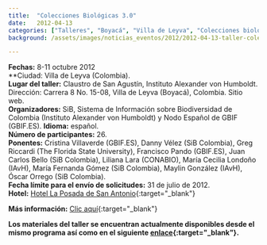```yaml
---
title:  "Colecciones Biológicas 3.0"
date:   2012-04-13
categories: ["Talleres", "Boyacá", "Villa de Leyva", "Colecciones biológicas", "2012"]
background: /assets/images/noticias_eventos/2012/2012-04-13-taller-colecciones-3punto0-750x390.jpg

---
```

**Fechas:** 8-11 octubre 2012  
**Ciudad: Villa de Leyva (Colombia).  
**Lugar del taller:** Claustro de San Agustín, Instituto Alexander von Humboldt. Dirección: Carrera 8 No. 15-08, Villa de Leyva (Boyacá), Colombia. Sitio web.  
**Organizadores:** SiB, Sistema de Información sobre Biodiversidad de Colombia (Instituto Alexander von Humboldt) y Nodo Español de GBIF (GBIF.ES).
**Idioma:** español.  
**Número de participantes:** 26.  
**Ponentes:** Cristina Villaverde (GBIF.ES), Danny Vélez (SiB Colombia), Greg Riccardi (The Florida State University), Francisco Pando (GBIF.ES), Juan Carlos Bello (SiB Colombia), Liliana Lara (CONABIO), María Cecilia Londoño (IAvH), María Fernanda Gómez (SiB Colombia), Maylin González (IAvH), Óscar Orrego (SiB Colombia).  
**Fecha límite para el envío de solicitudes:** 31 de julio de 2012.  
**Hotel:** [Hotel La Posada de San Antonio](http://www.hotellaposadadesanantonio.com/){:target="_blank"}

**Más información:** [Clic aquí](http://www.recibio.net/colecciones-biologicas-3-0/){:target="_blank"}

**Los materiales del taller se encuentran actualmente disponibles desde el mismo programa así como en el siguiente [enlace](http://www.recibio.net/colecciones-biologicas-3-0/?postTabs=2){:target="_blank"}.**
